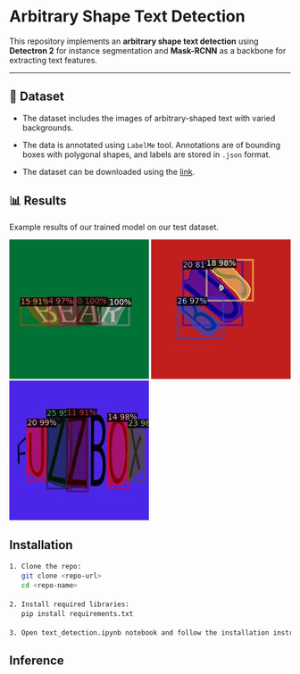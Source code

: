# Arbitrary Shape Text Detection

This repository implements an **arbitrary shape text detection** using **Detectron 2** for instance segmentation and **Mask-RCNN** as a backbone for extracting text features. 

---

## 📁 Dataset

- The dataset includes the images of arbitrary-shaped text with varied backgrounds.

- The data is annotated using `LabelMe` tool. Annotations are of bounding boxes with polygonal shapes, and labels are stored in `.json` format.

- The dataset can be downloaded using the [link]().

## 📊 Results

Example results of our trained model on our test dataset.

![Sample Detection](./results/BEAR.jpg) ![Sample Detection](./results/BUS.jpg) ![Sample Detection](./results/FUZZ.jpg)

## Installation

```bash
1. Clone the repo:
   git clone <repo-url>
   cd <repo-name>

2. Install required libraries:
   pip install requirements.txt

3. Open text_detection.ipynb notebook and follow the installation instructions for the required libraries in it.
```

## Inference

